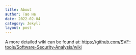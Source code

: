 ```yaml
---
title: About
author: Tao He
date: 2022-02-04
category: Jekyll
layout: post
---
```


A more detailed wiki can be found at: https://github.com/SVF-tools/Software-Security-Analysis/wiki
